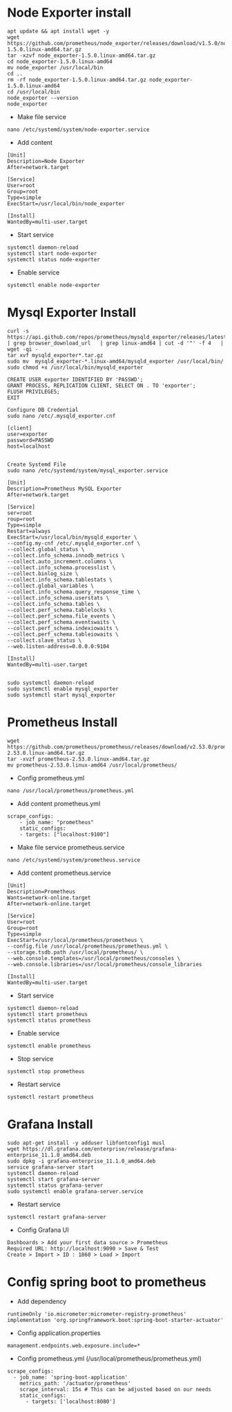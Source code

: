 # Node Exporter install

```angular2html
apt update && apt install wget -y
wget https://github.com/prometheus/node_exporter/releases/download/v1.5.0/node_exporter-1.5.0.linux-amd64.tar.gz
tar -xzvf node_exporter-1.5.0.linux-amd64.tar.gz
cd node_exporter-1.5.0.linux-amd64
mv node_exporter /usr/local/bin
cd ..
rm -rf node_exporter-1.5.0.linux-amd64.tar.gz node_exporter-1.5.0.linux-amd64
cd /usr/local/bin
node_exporter --version
node_exporter
```

- Make file service
```angular2html
nano /etc/systemd/system/node-exporter.service
```

- Add content
```angular2html
[Unit]
Description=Node Exporter
After=network.target

[Service]
User=root
Group=root
Type=simple
ExecStart=/usr/local/bin/node_exporter

[Install]
WantedBy=multi-user.target
```

- Start service
```angular2html
systemctl daemon-reload
systemctl start node-exporter
systemctl status node-exporter
```

- Enable service
```angular2html
systemctl enable node-exporter
```

# Mysql Exporter Install

```angular2html
curl -s https://api.github.com/repos/prometheus/mysqld_exporter/releases/latest | grep browser_download_url   | grep linux-amd64 | cut -d '"' -f 4   | wget -qi -
tar xvf mysqld_exporter*.tar.gz
sudo mv  mysqld_exporter-*.linux-amd64/mysqld_exporter /usr/local/bin/
sudo chmod +x /usr/local/bin/mysqld_exporter

CREATE USER exporter IDENTIFIED BY 'PASSWD';
GRANT PROCESS, REPLICATION CLIENT, SELECT ON . TO 'exporter';
FLUSH PRIVILEGES;
EXIT

Configure DB Credential
sudo nano /etc/.mysqld_exporter.cnf

[client]
user=exporter
password=PASSWD
host=localhost


Create Systemd File
sudo nano /etc/systemd/system/mysql_exporter.service

[Unit]
Description=Prometheus MySQL Exporter
After=network.target

[Service]
ser=root
roup=root
Type=simple
Restart=always
ExecStart=/usr/local/bin/mysqld_exporter \
--config.my-cnf /etc/.mysqld_exporter.cnf \
--collect.global_status \
--collect.info_schema.innodb_metrics \
--collect.auto_increment.columns \
--collect.info_schema.processlist \
--collect.binlog_size \
--collect.info_schema.tablestats \
--collect.global_variables \
--collect.info_schema.query_response_time \
--collect.info_schema.userstats \
--collect.info_schema.tables \
--collect.perf_schema.tablelocks \
--collect.perf_schema.file_events \
--collect.perf_schema.eventswaits \
--collect.perf_schema.indexiowaits \
--collect.perf_schema.tableiowaits \
--collect.slave_status \
--web.listen-address=0.0.0.0:9104

[Install]
WantedBy=multi-user.target


sudo systemctl daemon-reload
sudo systemctl enable mysql_exporter
sudo systemctl start mysql_exporter
```




# Prometheus Install
```angular2html
wget https://github.com/prometheus/prometheus/releases/download/v2.53.0/prometheus-2.53.0.linux-amd64.tar.gz
tar -xvzf prometheus-2.53.0.linux-amd64.tar.gz
mv prometheus-2.53.0.linux-amd64 /usr/local/prometheus/
```
- Config prometheus.yml
```angular2html
nano /usr/local/prometheus/prometheus.yml
```

- Add content prometheus.yml
```angular2html
scrape_configs:
    - job_name: "prometheus"
    static_configs:
    - targets: ["localhost:9100"]
```

- Make file service prometheus.service
```angular2html
nano /etc/systemd/system/prometheus.service
```

- Add content prometheus.service
```angular2html
[Unit]
Description=Prometheus
Wants=network-online.target
After=network-online.target

[Service]
User=root
Group=root
Type=simple
ExecStart=/usr/local/prometheus/prometheus \
--config.file /usr/local/prometheus/prometheus.yml \
--storage.tsdb.path /usr/local/prometheus/ \
--web.console.templates=/usr/local/prometheus/consoles \
--web.console.libraries=/usr/local/prometheus/console_libraries

[Install]
WantedBy=multi-user.target
```

- Start service
```angular2html
systemctl daemon-reload
systemctl start prometheus
systemctl status prometheus
```

- Enable service
```angular2html
systemctl enable prometheus
```

- Stop service
```angular2html
systemctl stop prometheus
```

- Restart service
```angular2html
systemctl restart prometheus
```


# Grafana Install
```angular2html
sudo apt-get install -y adduser libfontconfig1 musl
wget https://dl.grafana.com/enterprise/release/grafana-enterprise_11.1.0_amd64.deb
sudo dpkg -i grafana-enterprise_11.1.0_amd64.deb
service grafana-server start
systemctl daemon-reload
systemctl start grafana-server
systemctl status grafana-server
sudo systemctl enable grafana-server.service
```

- Restart service
```angular2html
systemctl restart grafana-server
```

- Config Grafana UI
```angular2html
Dashboards > Add your first data source > Prometheus
Required URL: http://localhost:9090 > Save & Test
Create > Import > ID : 1860 > Load > Import
```

# Config spring boot to prometheus

- Add dependency
```angular2html
runtimeOnly 'io.micrometer:micrometer-registry-prometheus'
implementation 'org.springframework.boot:spring-boot-starter-actuator'
```

- Config application.properties
```angular2html
management.endpoints.web.exposure.include=*
```

- Config prometheus.yml (/usr/local/prometheus/prometheus.yml)
```angular2html
scrape_configs:
  - job_name: 'spring-boot-application'
    metrics_path: '/actuator/prometheus'
    scrape_interval: 15s # This can be adjusted based on our needs
    static_configs:
      - targets: ['localhost:8080']
```




